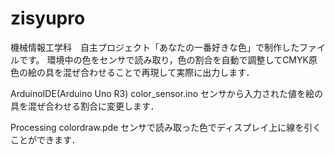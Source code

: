# zisyupro

機械情報工学科　自主プロジェクト「あなたの一番好きな色」で制作したファイルです。
環境中の色をセンサで読み取り，色の割合を自動で調整してCMYK原色の絵の具を混ぜ合わせることで再現して実際に出力します．

ArduinoIDE(Arduino Uno R3) color_sensor.ino
センサから入力された値を絵の具を混ぜ合わせる割合に変更します．

Processing colordraw.pde
センサで読み取った色でディスプレイ上に線を引くことができます．
